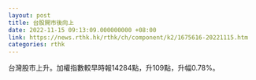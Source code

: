 ```yaml
---
layout: post
title: 台股開市後向上
date: 2022-11-15 09:13:09.000000000 +08:00
link: https://news.rthk.hk/rthk/ch/component/k2/1675616-20221115.htm
categories: rthk
---
```


台灣股市上升。加權指數較早時報14284點，升109點，升幅0.78%。
